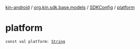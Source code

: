 [kin-android](../../index.md) / [org.kin.sdk.base.models](../index.md) / [SDKConfig](index.md) / [platform](./platform.md)

# platform

`const val platform: `[`String`](https://kotlinlang.org/api/latest/jvm/stdlib/kotlin/-string/index.html)